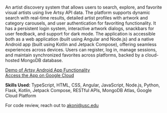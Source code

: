 An artist discovery system that allows users to search, explore, and favorite visual artists using live Artsy API data. The platform supports dynamic search with real-time results, detailed artist profiles with artwork and category carousels, and user authentication for favoriting functionality. It has a persistent login system, interactive artwork dialogs,  snackbars for user feedback, and support for dark mode. The application is accessible both as a web application (built using Angular and Node.js) and a native Android app (built using Kotlin and Jetpack Compose), offering seamless experiences across devices. Users can register, log in, manage sessions, and maintain synchronized favorites across platforms, backed by a cloud-hosted MongoDB database.

[Demo of Artsy Android App Functionality](https://youtu.be/ykjJmsXR2ys) <br />
[Access the App on Google Cloud](https://test-317810304200.us-west1.run.app/)

**Skills Used:** TypeScript, HTML, CSS, Angular, JavaScript, Node.js, Python, Flask, Kotlin, Jetpack Compose, RESTful APIs, MongoDB Atlas, Google Cloud Platform

For code review, reach out to akoni@usc.edu
